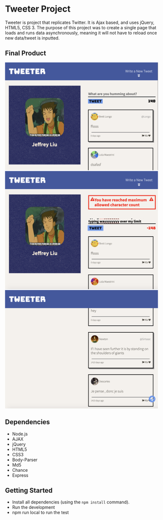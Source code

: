 # Tweeter Project

Tweeter is project that replicates Twitter. It is Ajax based, and uses jQuery, HTML5, CSS 3. The purpose of this project was to create a single page that loads and runs data asynchronously, meaning it will not have to reload once new data/tweet is inputted. 

## Final Product

!["Screenshot of Tweeter Main Page"](https://github.com/JeffreyLiu90/tweeter/blob/master/docs/Tweeter%20Main%20Page%20with%20Text%20area%20enabled.png?raw=true)
!["Screenshot Tweeter showing Error message when character count has exceeded"](https://github.com/JeffreyLiu90/tweeter/blob/master/docs/Tweeter%20Main%20Page%20showing%20exceeded%20character%20count.png?raw=true)
!["Screenshot of Tweeter scroll up button"](https://github.com/JeffreyLiu90/tweeter/blob/master/docs/Tweeter%20Main%20Page%20showing%20the%20bottom%20of%20the%20page%20with%20a%20scroll%20up%20arrow%20button.png?raw=true)




## Dependencies

- Node.js
- AJAX
- jQuery
- HTML5
- CSS3
- Body-Parser
- Md5
- Chance
- Express




## Getting Started

- Install all dependencies (using the `npm install` command).
- Run the development
- npm run local to run the test
